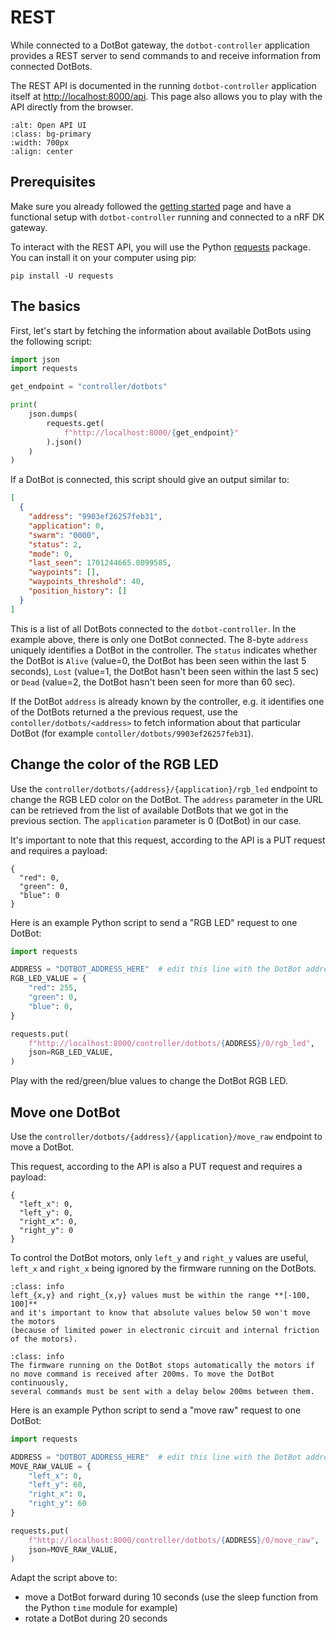 # REST

While connected to a DotBot gateway, the `dotbot-controller`
application provides a REST server to send commands to and receive information
from connected DotBots.

The REST API is documented in the running `dotbot-controller` application itself
at [http://localhost:8000/api](http://localhost:8000/api). This page also allows
you to play with the API directly from the browser.

```{image} _static/images/pydotbot-ui-openapi.png
:alt: Open API UI
:class: bg-primary
:width: 700px
:align: center
```

## Prerequisites

Make sure you already followed the [getting started](getting_started) page and
have a functional setup with `dotbot-controller` running and connected to a
nRF DK gateway.

To interact with the REST API, you will use the Python
[requests](https://pypi.org/project/requests/) package. You can install it on
your computer using pip:

```
pip install -U requests
```

## The basics

First, let's start by fetching the information about available DotBots using
the following script:

```py
import json
import requests

get_endpoint = "controller/dotbots"

print(
    json.dumps(
        requests.get(
            f"http://localhost:8000/{get_endpoint}"
        ).json()
    )
)
```

If a DotBot is connected, this script should give an output similar to:
```json
[
  {
    "address": "9903ef26257feb31",
    "application": 0,
    "swarm": "0000",
    "status": 2,
    "mode": 0,
    "last_seen": 1701244665.8099585,
    "waypoints": [],
    "waypoints_threshold": 40,
    "position_history": []
  }
]
```

This is a list of all DotBots connected to the `dotbot-controller`. In the
example above, there is only one DotBot connected.
The 8-byte `address` uniquely identifies a DotBot in the controller. The
`status` indicates whether the DotBot is `Alive` (value=0, the DotBot has been
seen within the last 5 seconds), `Lost` (value=1, the DotBot hasn't been seen
within the last 5 sec) or `Dead` (value=2, the DotBot hasn't been seen for more
than 60 sec).

If the DotBot `address` is already known by the controller, e.g. it identifies
one of the DotBots returned a the previous request, use the
`contoller/dotbots/<address>` to fetch information about that particular
DotBot (for example `contoller/dotbots/9903ef26257feb31`).

## Change the color of the RGB LED

Use the `controller/dotbots/{address}/{application}/rgb_led` endpoint to change
the RGB LED color on the DotBot. The `address` parameter in the URL can be
retrieved from the list of available DotBots that we got in the previous
section. The `application` parameter is 0 (DotBot) in our case.

It's important to note that this request, according to the API is a PUT request
and requires a payload:

```
{
  "red": 0,
  "green": 0,
  "blue": 0
}
```

Here is an example Python script to send a "RGB LED" request to one DotBot:

```py
import requests

ADDRESS = "DOTBOT_ADDRESS_HERE"  # edit this line with the DotBot address you want to control
RGB_LED_VALUE = {
    "red": 255,
    "green": 0,
    "blue": 0,
}

requests.put(
    f"http://localhost:8000/controller/dotbots/{ADDRESS}/0/rgb_led",
    json=RGB_LED_VALUE,
)
```

Play with the red/green/blue values to change the DotBot RGB LED.

## Move one DotBot

Use the `controller/dotbots/{address}/{application}/move_raw` endpoint to move a
DotBot.

This request, according to the API is also a PUT request and requires a payload:

```
{
  "left_x": 0,
  "left_y": 0,
  "right_x": 0,
  "right_y": 0
}
```

To control the DotBot motors, only `left_y` and `right_y` values are useful,
`left_x` and `right_x` being ignored by the firmware running on the DotBots.

```{admonition} Note 1
:class: info
left_{x,y} and right_{x,y} values must be within the range **[-100, 100]**
and it's important to know that absolute values below 50 won't move the motors
(because of limited power in electronic circuit and internal friction of the motors).
```

```{admonition} Note 2
:class: info
The firmware running on the DotBot stops automatically the motors if
no move command is received after 200ms. To move the DotBot continuously,
several commands must be sent with a delay below 200ms between them.
```

Here is an example Python script to send a "move raw" request to one DotBot:

```py
import requests

ADDRESS = "DOTBOT_ADDRESS_HERE"  # edit this line with the DotBot address you want to control
MOVE_RAW_VALUE = {
    "left_x": 0,
    "left_y": 60,
    "right_x": 0,
    "right_y": 60
}

requests.put(
    f"http://localhost:8000/controller/dotbots/{ADDRESS}/0/move_raw",
    json=MOVE_RAW_VALUE,
)
```

Adapt the script above to:

- move a DotBot forward during 10 seconds (use the sleep function from the
  Python `time` module for example)
- rotate a DotBot during 20 seconds
